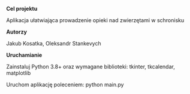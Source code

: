 **Cel projektu**

Aplikacja ułatwiająca prowadzenie opieki nad zwierzętami w schronisku



**Autorzy**

Jakub Kosatka, Oleksandr Stankevych



**Uruchamianie**

Zainstaluj Python 3.8+ oraz wymagane biblioteki: tkinter, tkcalendar, matplotlib

Uruchom aplikację poleceniem: python main.py
